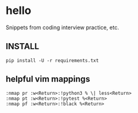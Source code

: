 # hello

Snippets from coding interview practice, etc.

## INSTALL

```
pip install -U -r requirements.txt
```

## helpful vim mappings

```
:nmap pr :w<Return>:!python3 % \| less<Return>
:nmap pt :w<Return>:!pytest %<Return>
:nmap pf :w<Return>:!black %<Return>
```
